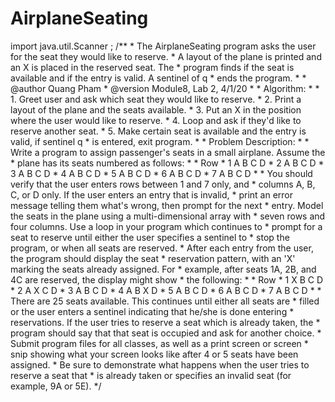 # AirplaneSeating
import java.util.Scanner ; /**  * The AirplaneSeating program asks the user for the seat they would like to reserve.  * A layout of the plane is printed and an X is placed in the reserved seat.  The   * program finds if the seat is available and if the entry is valid.  A sentinel of q  * ends the program.  *  * @author Quang Pham  * @version Module8, Lab 2, 4/1/20  *   *    Algorithm:  *      *    1. Greet user and ask which seat they would like to reserve.  *    2. Print a layout of the plane and the seats available.   *    3. Put an X in the position where the user would like to reserve.  *    4. Loop and ask if they'd like to reserve another seat.  *    5. Make certain seat is available and the entry is valid, if sentinel q  *       is entered, exit program.  *      *    Problem Description:  *      *    Write a program to assign passenger's seats in a small airplane.  Assume the   *    plane has its seats numbered as follows:  *  *   Row  *    1   A B  C D    *    2   A B  C D  *    3   A B  C D  *    4   A B  C D  *    5   A B  C D  *    6   A B  C D  *    7   A B  C D  *  *          You should verify that the user enters rows between 1 and 7 only, and  *     columns A, B, C, or D only.  If the user enters an entry that is invalid,  *     print an error message telling them what's wrong, then prompt for the next  *     entry.  Model the seats in the plane using a multi-dimensional array with  *     seven rows and four columns.  Use a loop in your program which continues to  *     prompt for a seat to reserve until either the user specifies a sentinel to  *     stop the program, or when all seats are reserved.  *          After each entry from the user, the program should display the seat  *     reservation pattern, with an 'X' marking the seats already assigned. For   *     example, after seats 1A, 2B, and 4C are reserved, the display might show   *     the following:  *  *  Row  *    1   X B  C D  *    2   A X  C D  *    3   A B  C D  *    4   A B  X D  *    5   A B  C D  *    6   A B  C D  *    7   A B  C D  *  *       There are 25 seats available.  This continues until either all seats are  *  filled or the user enters a sentinel indicating that he/she is done entering  *  reservations.  If the user tries to reserve a seat which is already taken, the  *  program should say that that seat is occupied and ask for another choice.  *       Submit program files for all classes, as well as a print screen or screen  *  snip showing what your screen looks like after 4 or 5 seats have been assigned.  *  Be sure to demonstrate what happens when the user tries to reserve a seat that  *  is already taken or specifies an invalid seat (for example, 9A or 5E).  */
